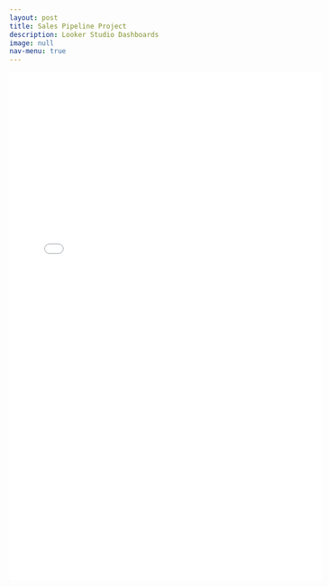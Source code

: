 ```yaml
---
layout: post
title: Sales Pipeline Project
description: Looker Studio Dashboards
image: null
nav-menu: true
---
```


<html lang="en">
<head>
    <meta charset="UTF-8">
    <meta name="viewport" content="width=device-width, initial-scale=1.0">
    <title>Sales Pipeline Looker Studio Dashboards</title>
</head>
<body>
    <embed src="assets/pdfs/Portfolio_Sales_Pipeline.pdf" type="application/pdf" width="110%" height="900px">
</body>
</html>
